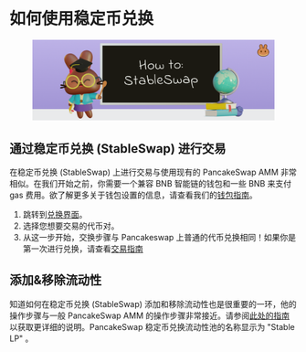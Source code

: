 # 如何使用稳定币兑换

<figure><img src="../../../.gitbook/assets/image (2) (2).png" alt=""><figcaption></figcaption></figure>

## 通过稳定币兑换 (StableSwap) 进行交易&#x20;

在稳定币兑换 (StableSwap) 上进行交易与使用现有的 PancakeSwap AMM 非常相似。在我们开始之前，你需要一个兼容 BNB 智能链的钱包和一些 BNB 来支付 gas 费用。欲了解更多关于钱包设置的信息，请查看我们的[钱包指南](../../../get-started/wallet-guide.md)。

1. 跳转到[兑换界面](https://pancakeswap.finance/swap)。
2. 选择您想要交易的代币对。
3. 从这一步开始，交换步骤与 Pancakeswap 上普通的代币兑换相同！如果你是第一次进行兑换，请查看[交易指南](../../../products/pancakeswap-exchange/ru-he-jin-hang-jiao-yi.md)

## 添加&移除流动性

知道如何在稳定币兑换 (StableSwap) 添加和移除流动性也是很重要的一环，他的操作步骤与一般 PancakeSwap AMM 的操作步骤非常接近。请参阅[此处的指南](../ru-he-tian-jia-yi-chu-liu-dong-xing.md)以获取更详细的说明。PancakeSwap 稳定币兑换流动性池的名称显示为 "Stable LP" 。
